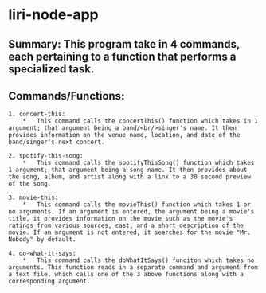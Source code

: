 # liri-node-app

## Summary: This program take in 4 commands, each pertaining to a function that performs a specialized task. 

## Commands/Functions:
    1. concert-this:
        *   This command calls the concertThis() function which takes in 1 argument; that argument being a band/<br/>singer's name. It then provides information on the venue name, location, and date of the band/singer's next concert. 

    2. spotify-this-song:
        *   This command calls the spotifyThisSong() function which takes 1 argument; that argument being a song name. It then provides about the song, album, and artist along with a link to a 30 second preview of the song. 

    3. movie-this:
        *   This command calls the movieThis() function which takes 1 or no arguments. If an argument is entered, the argument being a movie's title, it provides information on the movie such as the movie's ratings from various sources, cast, and a short description of the movie. If an argument is not entered, it searches for the movie "Mr. Nobody" by default. 

    4. do-what-it-says:
        *   This command calls the doWhatItSays() funciton which takes no arguments. This function reads in a separate command and argument from a text file, which calls one of the 3 above functions along with a corresponding argument. 
